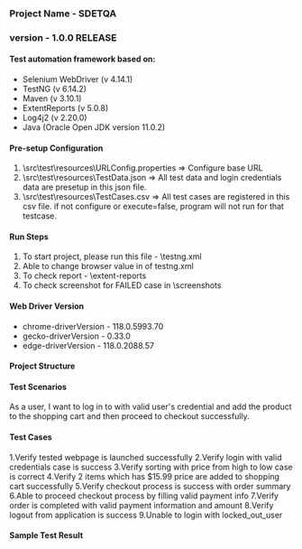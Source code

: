 ### Project Name - SDETQA
### version - 1.0.0 RELEASE


#### Test automation framework based on:
- Selenium WebDriver (v 4.14.1)
- TestNG (v 6.14.2)
- Maven (v 3.10.1)
- ExtentReports (v 5.0.8)
- Log4j2 (v 2.20.0)
- Java (Oracle Open JDK version 11.0.2)


#### Pre-setup Configuration
1. \src\test\resources\URLConfig.properties => Configure base URL
2. \src\test\resources\TestData.json => All test data and login credentials data are presetup in this json file.
3. \src\test\resources\TestCases.csv => All test cases are registered in this csv file. if not configure or execute=false, program will not run for that testcase.



#### Run Steps
1. To start project, please run this file - \testng.xml
2. Able to change browser value in <parameter name="browser"  value="firefox"> of testng.xml
3. To check report - \extent-reports
4. To check screenshot for FAILED case in \screenshots



#### Web Driver Version
- chrome-driverVersion - 118.0.5993.70
- gecko-driverVersion  - 0.33.0
- edge-driverVersion   - 118.0.2088.57

#### Project Structure


#### Test Scenarios
As a user, I want to log in to with valid user's credential and add the product to the shopping cart and then proceed to checkout successfully.

#### Test Cases
1.Verify tested webpage is launched successfully
2.Verify login with valid credentials case is success
3.Verify sorting with price from high to low case is correct
4.Verify 2 items which has $15.99 price are added to shopping cart successfully
5.Verify checkout process is success with order summary
6.Able to proceed checkout process by filling valid payment info
7.Verify order is completed with valid payment information and amount
8.Verify logout from application is success
9.Unable to login with locked_out_user

#### Sample Test Result


